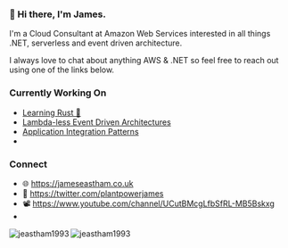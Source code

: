 ### 👋 Hi there, I'm James.

I'm a Cloud Consultant at Amazon Web Services interested in all things .NET, serverless and event driven architecture. 

I always love to chat about anything AWS & .NET so feel free to reach out using one of the links below.

### Currently Working On

- [Learning Rust 🦀](https://github.com/jeastham1993/learning-rust)
- [Lambda-less Event Driven Architectures](https://github.com/jeastham1993/event-driven-serverless-cdk)
- [Application Integration Patterns](https://github.com/jeastham1993/application-integration-patterns)
- 
### Connect

- 🌐 https://jameseastham.co.uk
- 🐤 https://twitter.com/plantpowerjames
- 📽  https://www.youtube.com/channel/UCutBMcgLfbSfRL-MB5Bskxg
- 
<img align="center" src="https://github-readme-stats.vercel.app/api?username=jeastham1993&show_icons=true&hide_border=true&custom_title=James%27s%20Stats" alt="jeastham1993" />

<img align="left" src="https://github-readme-stats.vercel.app/api/top-langs/?username=jeastham1993&layout=compact" alt="jeastham1993" />

